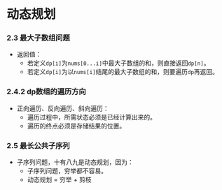 # 动态规划

### 2.3 最大子数组问题

- 返回值：
  - 若定义`dp[i]`为`nums[0...i]`中最大子数组的和，则直接返回`dp[n]`。
  - 若定义`dp[i]`为以`nums[i]`结尾的最大子数组的和，则要遍历`dp`再返回。

### 2.4.2 dp数组的遍历方向

- 正向遍历、反向遍历、斜向遍历：
  - 遍历过程中，所需状态必须是已经计算出来的。
  - 遍历的终点必须是存储结果的位置。
  
### 2.5 最长公共子序列

- 子序列问题，十有八九是动态规划，因为：
  - 子序列问题，穷举都不容易。
  - 动态规划 = 穷举 + 剪枝
